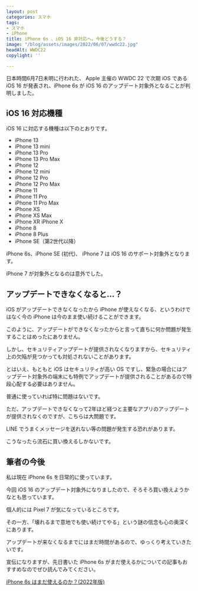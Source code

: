 ```yaml
---
layout: post
categories: スマホ
tags:
- スマホ
- iPhone
title: iPhone 6s 、iOS 16 非対応へ。今後どうする？
image: "/blog/assets/images/2022/06/07/wwdc22.jpg"
headAlt: WWDC22
copylight: ''

---
```

日本時間6月7日未明に行われた、 Apple 主催の WWDC 22 で次期 iOS である iOS 16 が発表され、iPhone 6s が iOS 16 のアップデート対象外となることが判明しました。

## iOS 16 対応機種

iOS 16 に対応する機種は以下のとおりです。

* iPhone 13
* iPhone 13 mini
* iPhone 13 Pro
* iPhone 13 Pro Max
* iPhone 12
* iPhone 12 mini
* iPhone 12 Pro
* iPhone 12 Pro Max
* iPhone 11
* iPhone 11 Pro
* iPhone 11 Pro Max
* iPhone XS
* iPhone XS Max
* iPhone XR iPhone X
* iPhone 8
* iPhone 8 Plus
* iPhone SE（第2世代以降）

iPhone 6s、iPhone SE (初代)、 iPhone 7 は iOS 16 のサポート対象外となります。

iPhone 7 が対象外となるのは意外でした。

## アップデートできなくなると…？

iOS がアップデートできなくなったから iPhone が使えなくなる、というわけではなく今の iPhone は今のまま使い続けることができます。

このように、アップデートができなくなったからと言って直ちに何か問題が発生することはめったにありません。

しかし、セキュリティアップデートが提供されなくなりますから、セキュリティ上の欠陥が見つかっても対処されないことがあります。

とはいえ、もともと iOS はセキュリティが高い OS ですし、緊急の場合にはアップデート対象外の端末にも特例でアップデートが提供されることがあるので特段心配する必要はありません。

普通に使っていれば特に問題はないです。

ただ、アップデートできなくなって2年ほど経つと主要なアプリのアップデートが提供されなくのですが、こちらは大問題です。

LINE でうまくメッセージを送れない等の問題が発生する恐れがあります。

こうなったら流石に買い換えるしかないです。

## 筆者の今後

私は現在 iPhone 6s を日常的に使っています。

今回 iOS 16 のアップデート対象外になりましたので、そろそろ買い換えようかなとも思っています。

個人的には Pixel 7 が気になっているところです。

その一方、「壊れるまで意地でも使い続けてやる」という謎の信念も心の奥深くにあります。

アップデートが来なくなるまでにはまだ時間があるので、ゆっくり考えていきたいです。

宣伝になりますが、先日書いた iPhone 6s がまだ使えるかについての記事もおすすめなのでぜひ読んでみてください。

[iPhone 6s はまだ使えるのか？(2022年版)](https://r-40021.github.io/blog/2022-06/iphone6s)